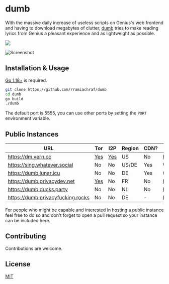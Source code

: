 # dumb
With the massive daily increase of useless scripts on Genius's web frontend and having to download megabytes of clutter, [dumb](https://github.com/rramiachraf/dumb) tries to make reading lyrics from Genius a pleasant experience and as lightweight as possible.

<a href="https://codeberg.org/rramiachraf/dumb"><img src="https://img.shields.io/badge/Codeberg-%232185d0" /></a>

![Screenshot](https://raw.githubusercontent.com/rramiachraf/dumb/main/screenshot.png)

## Installation & Usage
[Go 1.18+](https://go.dev/dl) is required.
```bash
git clone https://github.com/rramiachraf/dumb
cd dumb
go build
./dumb
```

The default port is 5555, you can use other ports by setting the `PORT` environment variable.

## Public Instances

| URL                                           | Tor                                                                               | I2P | Region | CDN? | Operator                     |
| ---                                           | ---                                                                               | --- | ---    | ---  | ---                          |
| <https://dm.vern.cc>                          | [Yes](http://dm.vernccvbvyi5qhfzyqengccj7lkove6bjot2xhh5kajhwvidqafczrad.onion)   | [Yes](http://vernxpcpqi2y4uhu7to4rnjmyjjgzh3x3qxyzpmkhykefchkmleq.b32.i2p) | US     | No   | https://vern.cc              |
| <https://sing.whatever.social>                | No                                                                                | No                                                                         | US/DE  | Yes  | Whatever Social              |
| <https://dumb.lunar.icu>                      | No                                                                                | No                                                                         | DE     | Yes  | @MaximilianGT500             |
| <https://dumb.privacydev.net>                 | [Yes](http://dumb.g4c3eya4clenolymqbpgwz3q3tawoxw56yhzk4vugqrl6dtu3ejvhjid.onion) | No                                                                         | FR     | No   | https://privacydev.net       |
| <https://dumb.ducks.party>                    | No                                                                                | No                                                                         | NL     | No   | https://ducks.party          |
| <https://dumb.privacyfucking.rocks>           | No                                                                                | No                                                                         | DE     | -    | https://privacyfucking.rocks |

For people who might be capable and interested in hosting a public instance feel free to do so and don't forget to open a pull request so your instance can be included here.

## Contributing
Contributions are welcome.

## License
[MIT](https://github.com/rramiachraf/dumb/blob/main/LICENCE)

